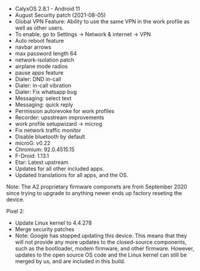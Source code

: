 * CalyxOS 2.8.1 - Android 11
* August Security patch (2021-08-05)
* Global VPN Feature: Ability to use the same VPN in the work profile as well as other users.
* To enable, go to Settings -> Network & internet -> VPN
* Auto reboot feature
* navbar arrows
* max password length 64
* network-isolation patch
* airplane mode radios
* pause apps feature
* Dialer: DND in-call
* Dialer: in-call vibration
* Dialer: Fix whatsapp bug
* Messaging: select text
* Messaging: quick reply
* Permission autorevoke for work profiles
* Recorder: upsstream improvements
* work profile setupwizard -> microg
* Fix network traffic monitor
* Disable bluetooth by default
* microG: v0.22
* Chromium: 92.0.4515.15
* F-Droid: 1.13.1
* Etar: Latest upstream
* Updates for all other included apps.
* Updated translations for all apps, and the OS.

Note:
The A2 proprietary firmware componets are from September 2020 since trying to upgrade to anything newer ends up factory reseting the device.

Pixel 2:
* Update Linux kernel to 4.4.278
* Merge security patches
* Note:
Google has stopped updating this device. This means that
they will not provide any more updates to the closed-source components,
such as the bootloader, modem firmware, and other firmware.
However, updates to the open source OS code and the Linux kernel
can still be merged by us, and are included in this build.
